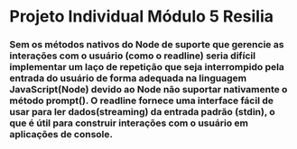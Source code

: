 # Projeto Individual Módulo 5 Resilia

### Sem os métodos nativos do Node de suporte que gerencie as interações com o usuário (como o readline) seria difícil implementar um laço de repetição que seja interrompido pela entrada do usuário de forma adequada na linguagem JavaScript(Node) devido ao Node não suportar nativamente o método prompt(). O readline fornece uma interface fácil de usar para ler dados(streaming) da entrada padrão (stdin), o que é útil para construir interações com o usuário em aplicações de console.